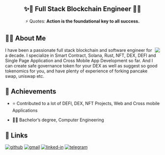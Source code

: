 <h2 align="center">✨🐢  Full Stack Blockchain Engineer 🚀✨</h2>
<div align="center">⚡ Quotes: <strong>Action is the foundational key to all success.</strong></div>

## 🕵️‍♂️ About Me
<img align="right" src="https://github-readme-stats.vercel.app/api?username=0xMaxim&show_icons=true&icon_color=0366d6&text_color=24292e&bg_color=ffffff&hide_title=true" />
I have been a passionate full stack blockchain and software engineer for a decade. I specialize in Smart Contract, Solana, Rust, NFT, DEX, DEFI and Single Page Application and Cross Mobile App Development so far. And I can create safe governance token for your DEX as well as suggest so good tokenomics for you, and have plenty of experience of forking pancake swap, uniswap etc.

## 🚀 Achievements
- ⭐ Contributed to a lot of DEFI, DEX, NFT Projects, Web and Cross mobile Applications

- 👨‍🎓 Bachelor’s degree, Computer Engineering 


## 🔗 Links

[![github](https://img.shields.io/badge/GitHub-000000?style=for-the-badge&logo=GitHub&logoColor=white)](https://github.com/0xMaxim)
[![gmail](https://img.shields.io/badge/Gmail-D14836?style=for-the-badge&logo=Gmail&logoColor=white)](mailto:maximc.plusplus@gmail.com)
[![linked-in](https://img.shields.io/badge/Linked_In-E4405F?style=for-the-badge&logo=LinkedIn&logoColor=white)](https://www.linkedin.com/in/maxim-engr)
[![telegram](https://img.shields.io/badge/Telegram-0077B5?style=for-the-badge&logo=Telegram&logoColor=white)](https://t.me/maximengr)
